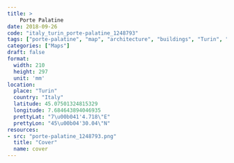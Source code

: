 ```yaml
---
title: > 
    Porte Palatine
date: 2018-09-26
code: "italy_turin_porte-palatine_1248793"
tags: ["porte-palatine", "map", "architecture", "buildings", "Turin", "Italy"]
categories: ["Maps"]
draft: false
format:
  width: 210
  height: 297
  unit: 'mm'
location:
  place: "Turin"
  country: "Italy"
  latitude: 45.07501324815329
  longitude: 7.684643894046935
  prettyLat: "7\u00b041'4.718\"E"
  prettyLon: "45\u00b04'30.04\"N"
resources:
- src: "porte-palatine_1248793.png"
  title: "Cover"
  name: cover
---
```

